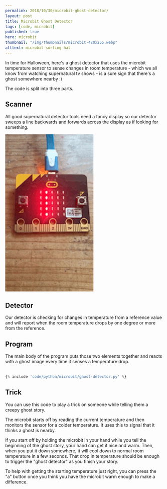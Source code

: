 ```yaml
---
permalink: 2018/10/30/microbit-ghost-detector/
layout: post
title: Microbit Ghost Detector
tags: [code, microbit]
published: true
hero: microbit
thumbnail: "/img/thumbnails/microbit-420x255.webp"
alttext: microbit sorting hat
---
```


In time for Halloween, here's a ghost detector that uses the microbit temperature sensor to sense
changes in room temperature - which we all know from watching supernatural tv shows - is a sure sign that
there's a ghost somewhere nearby :)

The code is split into three parts.

## Scanner

All good supernatural detector tools need a fancy display so our detector sweeps a line backwards and forwards
across the display as if looking for something.

![microbit sweep display](/img/posts/ghost-detector/sweep-detector.gif)

## Detector

Our detector is checking for changes in temperature from a reference value and will report when the room temperature
drops by one degree or more from the reference.

## Program

The main body of the program puts those two elements together and reacts with a ghost image every time it senses
a temperature drop.

```python

{% include 'code/python/microbit/ghost-detector.py' %}

```

## Trick

You can use this code to play a trick on someone while telling them a creepy ghost story.

The microbit starts off by reading the current temperature and then monitors the sensor
for a colder temperature. It uses this to signal that it thinks a ghost is nearby.

If you start off by holding the microbit in your hand while you tell the beginning of the ghost story,
your hand can get it nice and warm. Then, when you put it down somewhere, it will cool down to normal
room temperature in a few seconds. That drop in temperature should be enough to trigger the "ghost
detector" as you finish your story.

To help with getting the starting temperature just right, you can press the "a" button once you think you have
the microbit warm enough to make a difference.
